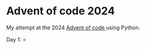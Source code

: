 # Advent of code 2024

My attempt at the 2024 [Advent of code ](https://adventofcode.com) using Python.

Day 1: ⭐